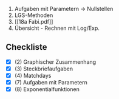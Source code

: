 1. Aufgaben mit Parametern
	-> Nullstellen
2. LGS-Methoden
3. [[18a Fabi.pdf]]
4. Übersicht - Rechnen mit Log/Exp.

## Checkliste
- [x] (2) Graphischer Zusammenhang
- [x] (3) Steckbriefaufgaben
- [x] (4) Matchdays
- [x] (7) Aufgaben mit Parametern
- [x] (8) Exponentialfunktionen